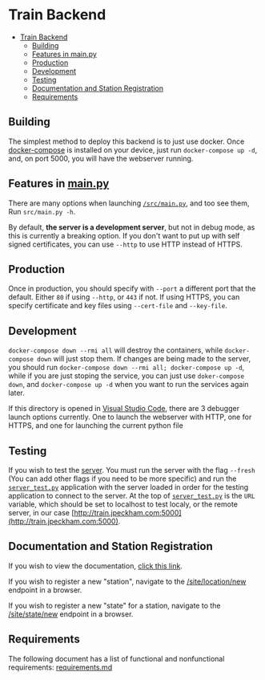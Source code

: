 # Train Backend

- [Train Backend](#train-backend)
  - [Building](#building)
  - [Features in main.py](#features-in-mainpy)
  - [Production](#production)
  - [Development](#development)
  - [Testing](#testing)
  - [Documentation and Station Registration](#documentation-and-station-registration)
  - [Requirements](#requirements)

## Building

The simplest method to deploy this backend is to just use docker. Once [docker-compose](https://docs.docker.com/compose/install/) is installed on your device, just run `docker-compose up -d`, and, on port 5000, you will have the webserver running.

## Features in [main.py](src/main.py)

There are many options when launching [`/src/main.py`](src/main.py), and too see them, Run `src/main.py -h`.

By default, **the server is a development server**, but not in debug mode, as this is currently a breaking option. If you don't want to put up with self signed certificates, you can use `--http` to use HTTP instead of HTTPS.

## Production

Once in production, you should specify with `--port` a different port that the default. Either `80` if using `--http`, or `443` if not. If using HTTPS, you can specify certificate and key files using `--cert-file` and `--key-file`.

## Development

`docker-compose down --rmi all` will destroy the containers, while `docker-compose down` will just stop them. If changes are being made to the server, you should run `docker-compose down --rmi all; docker-compose up -d`, while if you are just stoping the service, you can just use `doker-compose down`, and `docker-compose up -d` when you want to run the services again later.

If this directory is opened in [Visual Studio Code](https://code.visualstudio.com/), there are 3 debugger launch options currently. One to launch the webserver with HTTP, one for HTTPS, and one for launching the current python file

## Testing

If you wish to test the [server](src/main.py). You must run the server with the flag `--fresh` (You can add other flags if you need to be more specific) and run the [`server_test.py`](tests/server_test.py) application with the server loaded in order for the testing application to connect to the server. At the top of [`server_test.py`](tests/server_test.py) is the `URL` variable, which should be set to localhost to test localy, or the remote server, in our case [http://train.jpeckham.com:5000](http://train.jpeckham.com:5000).

## Documentation and Station Registration

If you wish to view the documentation, [click this link](http://train.jpeckham.com:5000/site/documentation).

If you wish to register a new "station", navigate to the [/site/location/new](http://train.jpeckham.com:5000/site/location/new) endpoint in a browser.

If you wish to register a new "state" for a station, navigate to the [/site/state/new](http://train.jpeckham.com:5000/site/state/new) endpoint in a browser.

## Requirements

The following document has a list of functional and nonfunctional requirements: [requirements.md](/requirements.md)
